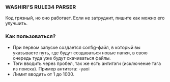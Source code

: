 
### WASHIRI'S RULE34 PARSER
Код грязный, но оно работает. Если не затруднит, пишите как можно его улучшить.

### Как пользоваться?
- При первом запуске создается config-файл, в который вы указываете путь, где будут создаваться новые папки, в свою очередь туда уже будут скачиваться файлы.
- Тэги вводить через пробел, так же есть антитэги (исключение тэга из поиска). Пример антитэга: -yaoi
- Лимит вводить от 1 до 1000.
